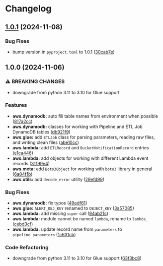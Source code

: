 # Changelog

## [1.0.1](https://github.com/cape-ph/capepy/compare/v1.0.0...v1.0.1) (2024-11-08)


### Bug Fixes

* bump version in `pyproject.toml` to 1.0.1 ([30cab7e](https://github.com/cape-ph/capepy/commit/30cab7e9cf0fcb1a121d5dfabfafd9505ac9dcfb))

## 1.0.0 (2024-11-06)


### ⚠ BREAKING CHANGES

* downgrade from python 3.11 to 3.10 for Glue support

### Features

* **aws.dynamodb:** auto fill table names from environment when possible ([817a2cc](https://github.com/cape-ph/capepy/commit/817a2cccaf3a211b12d710df27e26909ce0b6404))
* **aws.dynamodb:** classes for working with Pipeline and ETL Job DynamoDB tables ([db921f9](https://github.com/cape-ph/capepy/commit/db921f90323300c0be895876236c24b74e1a4cb4))
* **aws.glue:** add `ETLJob` class for parsing parameters, reading raw files, and writing clean files ([abe10cc](https://github.com/cape-ph/capepy/commit/abe10ccdeab1d0408b1693c6a8954ec99ee4c5ab))
* **aws.lambda:** add `ETLRecord` and `BucketNotificationRecord` entries ([e1ca446](https://github.com/cape-ph/capepy/commit/e1ca446c66604a889aa2b8dc73aa5d96cb19fef5))
* **aws.lambda:** add objects for working with different Lambda event records ([31199e4](https://github.com/cape-ph/capepy/commit/31199e464a7e78c97c259763d95802fc5ea320a0))
* **aws.meta:** add `Boto3Object` for working with `boto3` library in general ([6a04f1b](https://github.com/cape-ph/capepy/commit/6a04f1b8f754a96e5ba6d6d80d53005d9f532cef))
* **aws.utils:** add `decode_error` utility ([29ef499](https://github.com/cape-ph/capepy/commit/29ef4992e1e919826df76050b5e944e57b24ba17))


### Bug Fixes

* **aws.dynamodb:** fix typos ([49edf61](https://github.com/cape-ph/capepy/commit/49edf61a3a48989e24a39ab33a256febe3e96e7c))
* **aws.glue:** `ALERT_OBJ_KEY` renamed to `OBJECT_KEY` ([3a57085](https://github.com/cape-ph/capepy/commit/3a570856f5a65a1315389b3a980cec603e121e42))
* **aws.lambda:** add missing `super` call ([94ab21c](https://github.com/cape-ph/capepy/commit/94ab21ca23431f09e2d6a02f20fb072871bf71df))
* **aws.lambda:** module cannot be named `lambda`, rename to `lambda_` ([cebd3cf](https://github.com/cape-ph/capepy/commit/cebd3cf57351ef29a96fda54b4b9a98b66cb6a37))
* **aws.lambda:** update record name from `parameters` to `pipeline_parameters` ([1c631cb](https://github.com/cape-ph/capepy/commit/1c631cb77a0bd28994381e85cb3f314bc5135e4e))


### Code Refactoring

* downgrade from python 3.11 to 3.10 for Glue support ([63f3bc8](https://github.com/cape-ph/capepy/commit/63f3bc80da8415e783239837c6e3e600719eb444))
